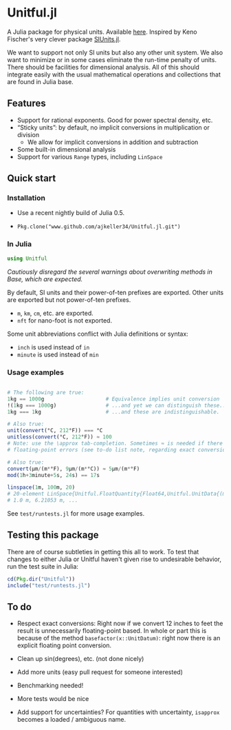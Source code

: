 # Unitful.jl

A Julia package for physical units. Available
[here](https://github.com/ajkeller34/Unitful.jl). Inspired by Keno Fischer's
very clever package [SIUnits.jl](https://github.com/keno/SIUnits.jl).

We want to support not only SI units but also any other unit system. We also
want to minimize or in some cases eliminate the run-time penalty of units.
There should be facilities for dimensional analysis.
All of this should integrate easily with the usual mathematical operations
and collections that are found in Julia base.

## Features

- Support for rational exponents. Good for power spectral density, etc.
- “Sticky units”: by default, no implicit conversions in multiplication or division
    - We allow for implicit conversions in addition and subtraction
- Some built-in dimensional analysis
- Support for various `Range` types, including `LinSpace`

## Quick start

### Installation

+ Use a recent nightly build of Julia 0.5.

+ `Pkg.clone("www.github.com/ajkeller34/Unitful.jl.git")`

### In Julia

```jl
using Unitful
```

*Cautiously disregard the several warnings about overwriting methods in Base,
which are expected.*

By default, SI units and their power-of-ten prefixes are exported. Other units
are exported but not power-of-ten prefixes.

- `m`, `km`, `cm`, etc. are exported.
- `nft` for nano-foot is not exported.

Some unit abbreviations conflict with Julia definitions or syntax:

- `inch` is used instead of `in`
- `minute` is used instead of `min`

### Usage examples

```jl

# The following are true:
1kg == 1000g                    # Equivalence implies unit conversion
!(1kg === 1000g)                # ...and yet we can distinguish these...
1kg === 1kg                     # ...and these are indistinguishable.

# Also true:
unit(convert(°C, 212°F)) === °C
unitless(convert(°C, 212°F)) ≈ 100
# Note: use the \approx tab-completion. Sometimes ≈ is needed if there are tiny
# floating-point errors (see to-do list note, regarding exact conversions)

# Also true:
convert(µm/(m*°F), 9µm/(m*°C)) ≈ 5µm/(m*°F)
mod(1h+3minute+5s, 24s) == 17s

linspace(1m, 100m, 20)
# 20-element LinSpace{Unitful.FloatQuantity{Float64,Unitful.UnitData{(m,)}}}:
# 1.0 m, 6.21053 m, ...
```

See `test/runtests.jl` for more usage examples.

## Testing this package

There are of course subtleties in getting this all to work. To test that
changes to either Julia or Unitful haven't given rise to undesirable behavior,
run the test suite in Julia:
```jl
cd(Pkg.dir("Unitful"))
include("test/runtests.jl")
```

## To do

- Respect exact conversions: Right now if we convert 12 inches to feet the result
is unnecessarily floating-point based. In whole or part this is because of the method
`basefactor(x::UnitDatum)`: right now there is an explicit floating point
conversion.

- Clean up sin(degrees), etc. (not done nicely)

- Add more units (easy pull request for someone interested)

- Benchmarking needed!

- More tests would be nice

- Add support for uncertainties? For quantities with uncertainty, `isapprox`
becomes a loaded / ambiguous name.
